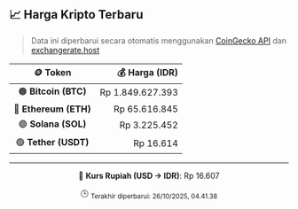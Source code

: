 

<!-- HARGA_KRIPTO -->
## 📈 Harga Kripto Terbaru

> Data ini diperbarui secara otomatis menggunakan [CoinGecko API](https://www.coingecko.com/) dan [exchangerate.host](https://exchangerate.host/)

<div align="center">

| 🪙 Token | 💰 Harga (IDR) |
|:------:|---------------:|
| 🟠 **Bitcoin (BTC)**   | Rp 1.849.627.393 |
| 🔵 **Ethereum (ETH)**  | Rp 65.616.845 |
| 🟣 **Solana (SOL)**    | Rp 3.225.452 |
| 🟢 **Tether (USDT)**   | Rp 16.614 |

---

💱 **Kurs Rupiah (USD → IDR)**: Rp 16.607

🕒 <sub>Terakhir diperbarui: 26/10/2025, 04.41.38</sub>

</div>
<!-- /HARGA_KRIPTO -->